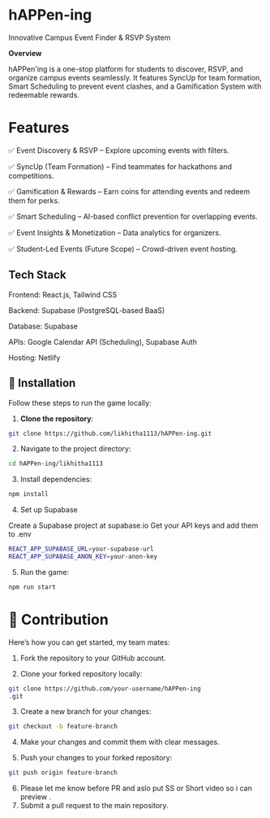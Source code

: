 # hAPPen-ing
Innovative Campus Event Finder &amp; RSVP System

**Overview**

hAPPen'ing is a one-stop platform for students to discover, RSVP, and organize campus events seamlessly. It features SyncUp for team formation, Smart Scheduling to prevent event clashes, and a Gamification System with redeemable rewards.

# **Features**

✅ Event Discovery & RSVP – Explore upcoming events with filters.

✅ SyncUp (Team Formation) – Find teammates for hackathons and competitions.

✅ Gamification & Rewards – Earn coins for attending events and redeem them for perks.

✅ Smart Scheduling – AI-based conflict prevention for overlapping events.

✅ Event Insights & Monetization – Data analytics for organizers.

✅ Student-Led Events (Future Scope) – Crowd-driven event hosting.

##  **Tech Stack**

Frontend: React.js, Tailwind CSS

Backend: Supabase (PostgreSQL-based BaaS)

Database: Supabase

APIs: Google Calendar API (Scheduling), Supabase Auth

Hosting: Netlify

## 🚀 **Installation**

Follow these steps to run the game locally:

1. **Clone the repository**:
```bash
git clone https://github.com/likhitha1113/hAPPen-ing.git
```

2. Navigate to the project directory:
```bash
cd hAPPen-ing/likhitha1113
```

3. Install dependencies:
```bash
npm install
```
4.  Set up Supabase

Create a Supabase project at supabase.io
Get your API keys and add them to .env

```bash
REACT_APP_SUPABASE_URL=your-supabase-url
REACT_APP_SUPABASE_ANON_KEY=your-anon-key
```
5. Run the game:
```bash
npm run start
```

# 🌱 **Contribution**

Here’s how you can get started, my team mates:

1. Fork the repository to your GitHub account.

2. Clone your forked repository locally:
```bash
git clone https://github.com/your-username/hAPPen-ing
.git
```

3. Create a new branch for your changes:
```bash
git checkout -b feature-branch
```

4. Make your changes and commit them with clear messages.

5. Push your changes to your forked repository:
```bash
git push origin feature-branch
```
6. Please let me know before PR and aslo put SS or Short video so i can preview .
7. Submit a pull request to the main repository.
